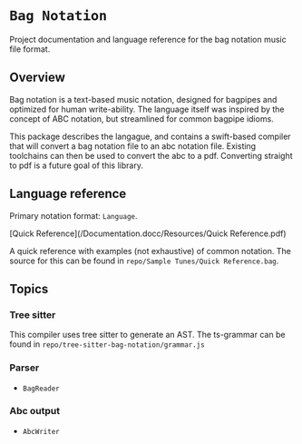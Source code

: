 # ``Bag Notation``

Project documentation and language reference for the bag notation music file format.

## Overview

Bag notation is a text-based music notation, designed for bagpipes and optimized for human write-ability.
The language itself was inspired by the concept of ABC notation, but streamlined for common bagpipe idioms.

This package describes the langague, and contains a swift-based compiler that will convert a bag notation file to an abc notation file.
Existing toolchains can then be used to convert the abc to a pdf. Converting straight to pdf is a future goal of this library.

## Language reference

Primary notation format: ``Language``.

[Quick Reference](/Documentation.docc/Resources/Quick Reference.pdf)

A quick reference with examples (not exhaustive) of common notation. The source for this can be found in `repo/Sample Tunes/Quick Reference.bag`. 

## Topics

### Tree sitter

This compiler uses tree sitter to generate an AST. 
The ts-grammar can be found in `repo/tree-sitter-bag-notation/grammar.js` 

### Parser

- ``BagReader``

### Abc output

- ``AbcWriter``

